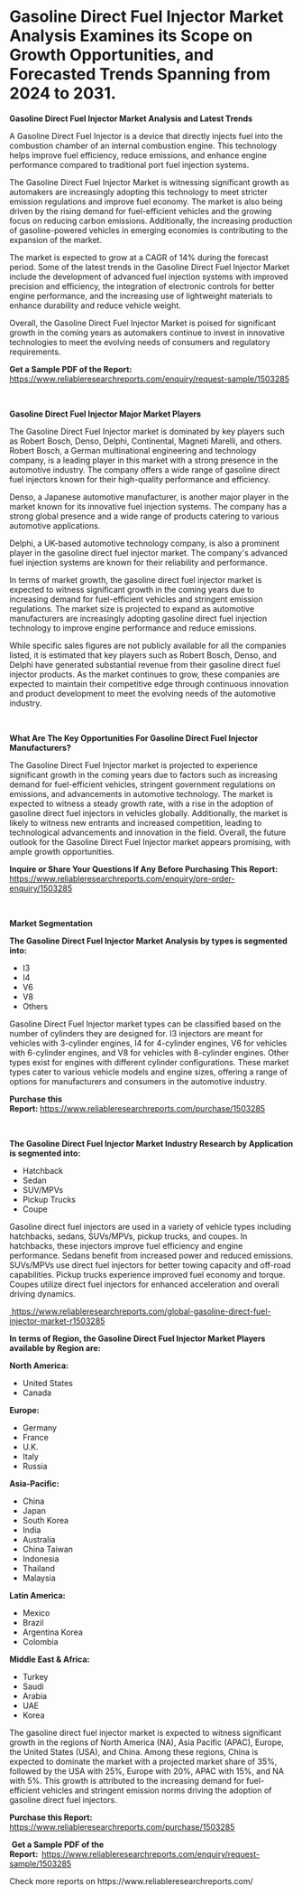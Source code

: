 <p><h1>Gasoline Direct Fuel Injector Market Analysis Examines its Scope on Growth Opportunities, and Forecasted Trends Spanning from 2024 to 2031.</h1></p><p><strong>Gasoline Direct Fuel Injector Market Analysis and Latest Trends</strong></p>
<p><p>A Gasoline Direct Fuel Injector is a device that directly injects fuel into the combustion chamber of an internal combustion engine. This technology helps improve fuel efficiency, reduce emissions, and enhance engine performance compared to traditional port fuel injection systems.</p><p>The Gasoline Direct Fuel Injector Market is witnessing significant growth as automakers are increasingly adopting this technology to meet stricter emission regulations and improve fuel economy. The market is also being driven by the rising demand for fuel-efficient vehicles and the growing focus on reducing carbon emissions. Additionally, the increasing production of gasoline-powered vehicles in emerging economies is contributing to the expansion of the market.</p><p>The market is expected to grow at a CAGR of 14% during the forecast period. Some of the latest trends in the Gasoline Direct Fuel Injector Market include the development of advanced fuel injection systems with improved precision and efficiency, the integration of electronic controls for better engine performance, and the increasing use of lightweight materials to enhance durability and reduce vehicle weight.</p><p>Overall, the Gasoline Direct Fuel Injector Market is poised for significant growth in the coming years as automakers continue to invest in innovative technologies to meet the evolving needs of consumers and regulatory requirements.</p></p>
<p><strong>Get a Sample PDF of the Report:&nbsp;</strong> <a href="https://www.reliableresearchreports.com/enquiry/request-sample/1503285">https://www.reliableresearchreports.com/enquiry/request-sample/1503285</a></p>
<p>&nbsp;</p>
<p><strong>Gasoline Direct Fuel Injector Major Market Players</strong></p>
<p><p>The Gasoline Direct Fuel Injector market is dominated by key players such as Robert Bosch, Denso, Delphi, Continental, Magneti Marelli, and others. Robert Bosch, a German multinational engineering and technology company, is a leading player in this market with a strong presence in the automotive industry. The company offers a wide range of gasoline direct fuel injectors known for their high-quality performance and efficiency.</p><p>Denso, a Japanese automotive manufacturer, is another major player in the market known for its innovative fuel injection systems. The company has a strong global presence and a wide range of products catering to various automotive applications.</p><p>Delphi, a UK-based automotive technology company, is also a prominent player in the gasoline direct fuel injector market. The company's advanced fuel injection systems are known for their reliability and performance.</p><p>In terms of market growth, the gasoline direct fuel injector market is expected to witness significant growth in the coming years due to increasing demand for fuel-efficient vehicles and stringent emission regulations. The market size is projected to expand as automotive manufacturers are increasingly adopting gasoline direct fuel injection technology to improve engine performance and reduce emissions.</p><p>While specific sales figures are not publicly available for all the companies listed, it is estimated that key players such as Robert Bosch, Denso, and Delphi have generated substantial revenue from their gasoline direct fuel injector products. As the market continues to grow, these companies are expected to maintain their competitive edge through continuous innovation and product development to meet the evolving needs of the automotive industry.</p></p>
<p>&nbsp;</p>
<p><strong>What Are The Key Opportunities For Gasoline Direct Fuel Injector Manufacturers?</strong></p>
<p><p>The Gasoline Direct Fuel Injector market is projected to experience significant growth in the coming years due to factors such as increasing demand for fuel-efficient vehicles, stringent government regulations on emissions, and advancements in automotive technology. The market is expected to witness a steady growth rate, with a rise in the adoption of gasoline direct fuel injectors in vehicles globally. Additionally, the market is likely to witness new entrants and increased competition, leading to technological advancements and innovation in the field. Overall, the future outlook for the Gasoline Direct Fuel Injector market appears promising, with ample growth opportunities.</p></p>
<p><strong>Inquire or Share Your Questions If Any Before Purchasing This Report:</strong> <a href="https://www.reliableresearchreports.com/enquiry/pre-order-enquiry/1503285">https://www.reliableresearchreports.com/enquiry/pre-order-enquiry/1503285</a></p>
<p>&nbsp;</p>
<p><strong>Market Segmentation</strong></p>
<p><strong>The Gasoline Direct Fuel Injector Market Analysis by types is segmented into:</strong></p>
<p><ul><li>I3</li><li>I4</li><li>V6</li><li>V8</li><li>Others</li></ul></p>
<p><p>Gasoline Direct Fuel Injector market types can be classified based on the number of cylinders they are designed for. I3 injectors are meant for vehicles with 3-cylinder engines, I4 for 4-cylinder engines, V6 for vehicles with 6-cylinder engines, and V8 for vehicles with 8-cylinder engines. Other types exist for engines with different cylinder configurations. These market types cater to various vehicle models and engine sizes, offering a range of options for manufacturers and consumers in the automotive industry.</p></p>
<p><strong>Purchase this Report:&nbsp;</strong><a href="https://www.reliableresearchreports.com/purchase/1503285">https://www.reliableresearchreports.com/purchase/1503285</a></p>
<p>&nbsp;</p>
<p><strong>The Gasoline Direct Fuel Injector Market Industry Research by Application is segmented into:</strong></p>
<p><ul><li>Hatchback</li><li>Sedan</li><li>SUV/MPVs</li><li>Pickup Trucks</li><li>Coupe</li></ul></p>
<p><p>Gasoline direct fuel injectors are used in a variety of vehicle types including hatchbacks, sedans, SUVs/MPVs, pickup trucks, and coupes. In hatchbacks, these injectors improve fuel efficiency and engine performance. Sedans benefit from increased power and reduced emissions. SUVs/MPVs use direct fuel injectors for better towing capacity and off-road capabilities. Pickup trucks experience improved fuel economy and torque. Coupes utilize direct fuel injectors for enhanced acceleration and overall driving dynamics.</p></p>
<p><a href="https://www.reliableresearchreports.com/global-gasoline-direct-fuel-injector-market-r1503285">&nbsp;https://www.reliableresearchreports.com/global-gasoline-direct-fuel-injector-market-r1503285</a></p>
<p><strong>In terms of Region, the Gasoline Direct Fuel Injector Market Players available by Region are:</strong></p>
<p>
    <p> <strong> North America: </strong>
        <ul>
            <li>United States</li>
            <li>Canada</li>
        </ul>
        </p> 
    <p> <strong> Europe: </strong>
        <ul>
            <li>Germany</li>
            <li>France</li>
            <li>U.K.</li>
            <li>Italy</li>
            <li>Russia</li>
        </ul>
        </p> 
    <p> <strong> Asia-Pacific: </strong>
        <ul>
            <li>China</li>
            <li>Japan</li>
            <li>South Korea</li>
            <li>India</li>
            <li>Australia</li>
            <li>China Taiwan</li>
            <li>Indonesia</li>
            <li>Thailand</li>
            <li>Malaysia</li>
        </ul>
        </p> 
    <p> <strong> Latin America: </strong>
        <ul>
            <li>Mexico</li>
            <li>Brazil</li>
            <li>Argentina Korea</li>
            <li>Colombia</li>
        </ul>
        </p> 
    <p> <strong> Middle East & Africa: </strong>
        <ul>
            <li>Turkey</li>
            <li>Saudi</li>
            <li>Arabia</li>
            <li>UAE</li>
            <li>Korea</li>
        </ul>
    </p>
    </p>
<p><p>The gasoline direct fuel injector market is expected to witness significant growth in the regions of North America (NA), Asia Pacific (APAC), Europe, the United States (USA), and China. Among these regions, China is expected to dominate the market with a projected market share of 35%, followed by the USA with 25%, Europe with 20%, APAC with 15%, and NA with 5%. This growth is attributed to the increasing demand for fuel-efficient vehicles and stringent emission norms driving the adoption of gasoline direct fuel injectors.</p></p>
<p><strong>Purchase this Report: </strong><a href="https://www.reliableresearchreports.com/purchase/1503285">https://www.reliableresearchreports.com/purchase/1503285</a></p>
<p>&nbsp;<strong>Get a Sample PDF of the Report:&nbsp;&nbsp;</strong><a href="https://www.reliableresearchreports.com/enquiry/request-sample/1503285">https://www.reliableresearchreports.com/enquiry/request-sample/1503285</a></p>
<p><strong></strong></p>
<p>Check more reports on https://www.reliableresearchreports.com/</p>